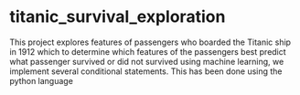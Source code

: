 # titanic_survival_exploration
This project explores features of passengers who boarded the Titanic ship in 1912 which to determine which features of the passengers best predict what passenger survived or did not survived using machine learning, we implement several conditional statements. This has been done using the python language
